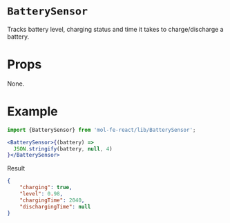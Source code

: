 # `BatterySensor`

Tracks battery level, charging status and time it takes to charge/discharge a battery.

# Props

None.

# Example

```jsx
import {BatterySensor} from 'mol-fe-react/lib/BatterySensor';

<BatterySensor>{(battery) =>
  JSON.stringify(battery, null, 4)
}</BatterySensor>
```

Result

```json
{
    "charging": true,
    "level": 0.98,
    "chargingTime": 2040,
    "dischargingTime": null
}
```
